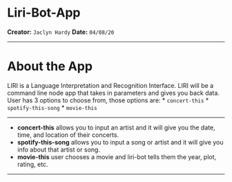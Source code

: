 # Liri-Bot-App 
  **Creator:**  `Jaclyn Hardy`
  **Date:** `04/08/20`
  _ _ _
  
# About the App
  LIRI is a Language Interpretation and Recognition Interface. LIRI will be a command line node app that takes in parameters and gives you back data. User has 3 options to choose from, those options are:
     * `concert-this`
     * `spotify-this-song`
     * `movie-this`
      
 _ _ _
 
* **concert-this** allows you to input an artist and it will give you the date, time, and location of their concerts.
* **spotify-this-song** allows you to input a song or artist and it will give you info about that artist or song. 
* **movie-this** user chooses a movie and liri-bot tells them the year, plot, rating, etc. 

_ _ _


      

